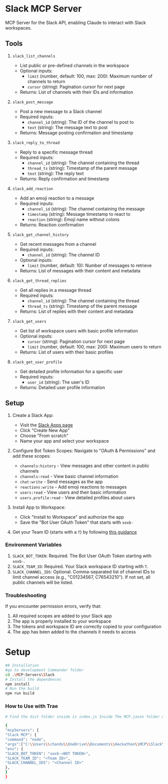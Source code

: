 # Slack MCP Server

MCP Server for the Slack API, enabling Claude to interact with Slack workspaces.

## Tools

1. `slack_list_channels`
   - List public or pre-defined channels in the workspace
   - Optional inputs:
     - `limit` (number, default: 100, max: 200): Maximum number of channels to return
     - `cursor` (string): Pagination cursor for next page
   - Returns: List of channels with their IDs and information

2. `slack_post_message`
   - Post a new message to a Slack channel
   - Required inputs:
     - `channel_id` (string): The ID of the channel to post to
     - `text` (string): The message text to post
   - Returns: Message posting confirmation and timestamp

3. `slack_reply_to_thread`
   - Reply to a specific message thread
   - Required inputs:
     - `channel_id` (string): The channel containing the thread
     - `thread_ts` (string): Timestamp of the parent message
     - `text` (string): The reply text
   - Returns: Reply confirmation and timestamp

4. `slack_add_reaction`
   - Add an emoji reaction to a message
   - Required inputs:
     - `channel_id` (string): The channel containing the message
     - `timestamp` (string): Message timestamp to react to
     - `reaction` (string): Emoji name without colons
   - Returns: Reaction confirmation

5. `slack_get_channel_history`
   - Get recent messages from a channel
   - Required inputs:
     - `channel_id` (string): The channel ID
   - Optional inputs:
     - `limit` (number, default: 10): Number of messages to retrieve
   - Returns: List of messages with their content and metadata

6. `slack_get_thread_replies`
   - Get all replies in a message thread
   - Required inputs:
     - `channel_id` (string): The channel containing the thread
     - `thread_ts` (string): Timestamp of the parent message
   - Returns: List of replies with their content and metadata


7. `slack_get_users`
   - Get list of workspace users with basic profile information
   - Optional inputs:
     - `cursor` (string): Pagination cursor for next page
     - `limit` (number, default: 100, max: 200): Maximum users to return
   - Returns: List of users with their basic profiles

8. `slack_get_user_profile`
   - Get detailed profile information for a specific user
   - Required inputs:
     - `user_id` (string): The user's ID
   - Returns: Detailed user profile information

## Setup

1. Create a Slack App:
   - Visit the [Slack Apps page](https://api.slack.com/apps)
   - Click "Create New App"
   - Choose "From scratch"
   - Name your app and select your workspace

2. Configure Bot Token Scopes:
   Navigate to "OAuth & Permissions" and add these scopes:
   - `channels:history` - View messages and other content in public channels
   - `channels:read` - View basic channel information
   - `chat:write` - Send messages as the app
   - `reactions:write` - Add emoji reactions to messages
   - `users:read` - View users and their basic information
   - `users.profile:read` - View detailed profiles about users

4. Install App to Workspace:
   - Click "Install to Workspace" and authorize the app
   - Save the "Bot User OAuth Token" that starts with `xoxb-`

5. Get your Team ID (starts with a `T`) by following [this guidance](https://slack.com/help/articles/221769328-Locate-your-Slack-URL-or-ID#find-your-workspace-or-org-id)



### Environment Variables

1. `SLACK_BOT_TOKEN`: Required. The Bot User OAuth Token starting with `xoxb-`.
2. `SLACK_TEAM_ID`: Required. Your Slack workspace ID starting with `T`.
3. `SLACK_CHANNEL_IDS`: Optional. Comma-separated list of channel IDs to limit channel access (e.g., "C01234567, C76543210"). If not set, all public channels will be listed.

### Troubleshooting

If you encounter permission errors, verify that:
1. All required scopes are added to your Slack app
2. The app is properly installed to your workspace
3. The tokens and workspace ID are correctly copied to your configuration
4. The app has been added to the channels it needs to access

# Setup



```bash
## Installation
#go to development Commander folder
cd .\MCP-Servers\Slack
# Install the dependences 
npm install
# Run the build
npm run build
``` 
### How to Use with Trae 
```bash
# Find the dist folder inside is index.js Inside The MCP.jason folder use 

{
"mcpServers": {
"Slack MCP": {
"command": "node",
"args":["C:\\Users\\chandu\\OneDrive\\Documents\\Hackathon\\MCP\\Slack\\dist\\index.js"],
"env": {
"SLACK_BOT_TOKEN": "xoxb-<BOT TOKEN>",
"SLACK_TEAM_ID": "<Team ID>",
"SLACK_CHANNEL_IDS": "<Channel ID>"
},
}
}

```